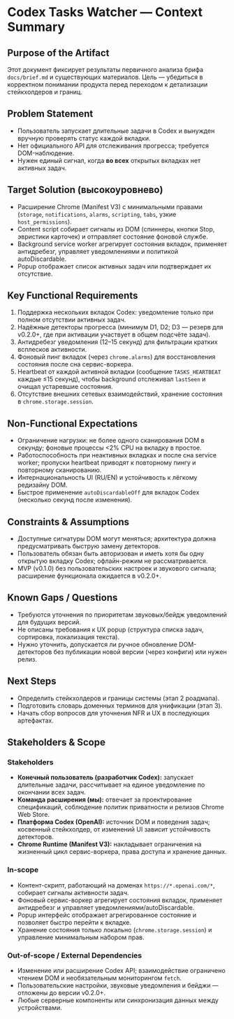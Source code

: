 # Codex Tasks Watcher — Context Summary

## Purpose of the Artifact
Этот документ фиксирует результаты первичного анализа брифа `docs/brief.md` и существующих материалов. Цель — убедиться в корректном понимании продукта перед переходом к детализации стейкхолдеров и границ.

## Problem Statement
- Пользователь запускает длительные задачи в Codex и вынужден вручную проверять статус каждой вкладки.
- Нет официального API для отслеживания прогресса; требуется DOM-наблюдение.
- Нужен единый сигнал, когда **во всех** открытых вкладках нет активных задач.

## Target Solution (высокоуровнево)
- Расширение Chrome (Manifest V3) с минимальными правами (`storage`, `notifications`, `alarms`, `scripting`, `tabs`, узкие `host_permissions`).
- Content script собирает сигналы из DOM (спиннеры, кнопки Stop, эвристики карточек) и отправляет состояние фоновой службе.
- Background service worker агрегирует состояния вкладок, применяет антидребезг, управляет уведомлениями и политикой autoDiscardable.
- Popup отображает список активных задач или подтверждает их отсутствие.

## Key Functional Requirements
1. Поддержка нескольких вкладок Codex: уведомление только при полном отсутствии активных задач.
2. Надёжные детекторы прогресса (минимум D1, D2; D3 — резерв для v0.2.0+, где при активации участвует в общем подсчёте задач).
3. Антидребезг уведомления (12–15 секунд) для фильтрации кратких всплесков активности.
4. Фоновый пинг вкладок (через `chrome.alarms`) для восстановления состояния после сна сервис-воркера.
5. Heartbeat от каждой активной вкладки (сообщение `TASKS_HEARTBEAT` каждые ≤15 секунд), чтобы background отслеживал `lastSeen` и очищал устаревшие состояния.
6. Отсутствие внешних сетевых взаимодействий, хранение состояния в `chrome.storage.session`.

## Non-Functional Expectations
- Ограничение нагрузки: не более одного сканирования DOM в секунду; фоновые процессы <2% CPU на вкладку в простое.
- Работоспособность при неактивных вкладках и после сна service worker; пропуски heartbeat приводят к повторному пингу и повторному сканированию.
- Интернациональность UI (RU/EN) и устойчивость к лёгкому редизайну DOM.
- Быстрое применение `autoDiscardableOff` для вкладок Codex (несколько секунд после изменения).

## Constraints & Assumptions
- Доступные сигнатуры DOM могут меняться; архитектура должна предусматривать быструю замену детекторов.
- Пользователь обязан быть авторизован и иметь хотя бы одну открытую вкладку Codex; офлайн-режим не рассматривается.
- MVP (v0.1.0) без пользовательских настроек и звукового сигнала; расширение функционала ожидается в v0.2.0+.

## Known Gaps / Questions
- Требуются уточнения по приоритетам звуковых/бейдж уведомлений для будущих версий.
- Не описаны требования к UX popup (структура списка задач, сортировка, локализация текста).
- Нужно уточнить, допускается ли ручное обновление DOM-детекторов без публикации новой версии (через конфиги) или нужен релиз.

## Next Steps
- Определить стейкхолдеров и границы системы (этап 2 роадмапа).
- Подготовить словарь доменных терминов для унификации (этап 3).
- Начать сбор вопросов для уточнения NFR и UX в последующих артефактах.

## Stakeholders & Scope

### Stakeholders

- **Конечный пользователь (разработчик Codex):** запускает длительные задачи, рассчитывает на единое уведомление по окончании всех задач.
- **Команда расширения (мы):** отвечает за проектирование спецификаций, соблюдение политик приватности и релизов Chrome Web Store.
- **Платформа Codex (OpenAI):** источник DOM и поведения задач; косвенный стейкхолдер, от изменений UI зависит устойчивость детекторов.
- **Chrome Runtime (Manifest V3):** накладывает ограничения на жизненный цикл сервис-воркера, права доступа и хранение данных.

### In-scope

- Контент-скрипт, работающий на доменах `https://*.openai.com/*`, собирает сигналы активности задач.
- Фоновый сервис-воркер агрегирует состояния вкладок, применяет антидребезг и управляет уведомлениями/autoDiscardable.
- Popup интерфейс отображает агрегированное состояние и позволяет быстро перейти к вкладке.
- Хранение состояния только локально (`chrome.storage.session`) и управление минимальным набором прав.

### Out-of-scope / External Dependencies

- Изменение или расширение Codex API; взаимодействие ограничено чтением DOM и необязательным мониторингом `fetch`.
- Пользовательские настройки, звуковые уведомления и бейджи — отложены до версии v0.2.0+.
- Любые серверные компоненты или синхронизация данных между устройствами.
